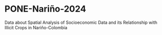 # PONE-Nariño-2024
Data about Spatial Analysis of Socioeconomic Data and its Relationship with Illicit Crops in Nariño-Colombia
